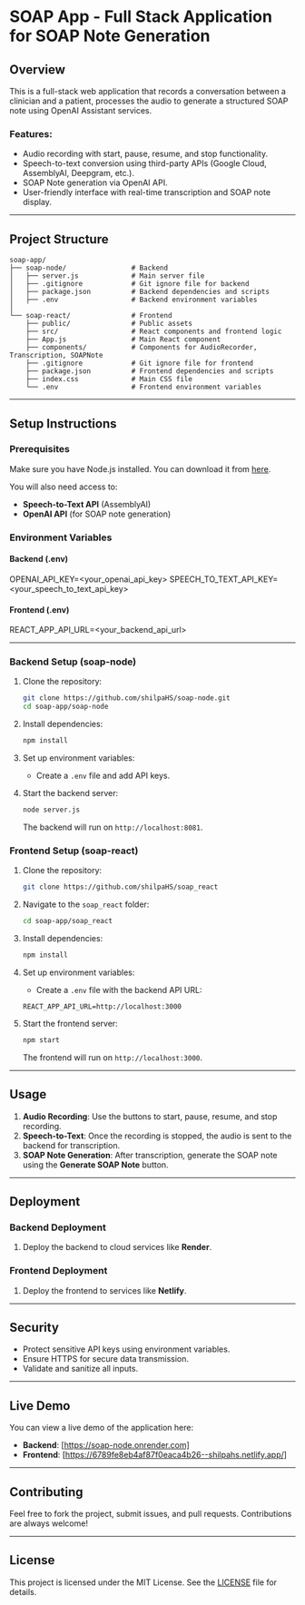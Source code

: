 # SOAP App - Full Stack Application for SOAP Note Generation

## Overview

This is a full-stack web application that records a conversation between a clinician and a patient, processes the audio to generate a structured SOAP note using OpenAI Assistant services.

### Features:
- Audio recording with start, pause, resume, and stop functionality.
- Speech-to-text conversion using third-party APIs (Google Cloud, AssemblyAI, Deepgram, etc.).
- SOAP Note generation via OpenAI API.
- User-friendly interface with real-time transcription and SOAP note display.

---

## Project Structure

```text
soap-app/
├── soap-node/                # Backend
│   ├── server.js             # Main server file
│   ├── .gitignore            # Git ignore file for backend
│   ├── package.json          # Backend dependencies and scripts
│   ├── .env                  # Backend environment variables
│
└── soap-react/               # Frontend
    ├── public/               # Public assets
    ├── src/                  # React components and frontend logic
    ├── App.js                # Main React component
    ├── components/           # Components for AudioRecorder, Transcription, SOAPNote
    ├── .gitignore            # Git ignore file for frontend
    ├── package.json          # Frontend dependencies and scripts
    ├── index.css             # Main CSS file
    └── .env                  # Frontend environment variables

```
---

## Setup Instructions

### Prerequisites

Make sure you have Node.js installed. You can download it from [here](https://nodejs.org/).

You will also need access to:
- **Speech-to-Text API** (AssemblyAI)
- **OpenAI API** (for SOAP note generation)

### Environment Variables

#### Backend (.env)
OPENAI_API_KEY=<your_openai_api_key> 
SPEECH_TO_TEXT_API_KEY=<your_speech_to_text_api_key>



#### Frontend (.env)
REACT_APP_API_URL=<your_backend_api_url>



---

### Backend Setup (soap-node)

1. Clone the repository:
    ```bash
    git clone https://github.com/shilpaHS/soap-node.git
    cd soap-app/soap-node
    ```

2. Install dependencies:
    ```bash
    npm install
    ```

3. Set up environment variables:
    - Create a `.env` file and add API keys.

4. Start the backend server:
    ```bash
    node server.js
    ```

   The backend will run on `http://localhost:8081`.

### Frontend Setup (soap-react)
1. Clone the repository:
   ```bash
   git clone https://github.com/shilpaHS/soap_react
   ```

2. Navigate to the `soap_react` folder:
    ```bash
    cd soap-app/soap_react
    ```

3. Install dependencies:
    ```bash
    npm install
    ```

4. Set up environment variables:
    - Create a `.env` file with the backend API URL:
    ```
    REACT_APP_API_URL=http://localhost:3000
    ```

5. Start the frontend server:
    ```bash
    npm start
    ```

   The frontend will run on `http://localhost:3000`.

---

## Usage

1. **Audio Recording**: Use the buttons to start, pause, resume, and stop recording.
2. **Speech-to-Text**: Once the recording is stopped, the audio is sent to the backend for transcription.
3. **SOAP Note Generation**: After transcription, generate the SOAP note using the **Generate SOAP Note** button.

---

## Deployment

### Backend Deployment

1. Deploy the backend to cloud services like **Render**.

### Frontend Deployment

1. Deploy the frontend to services like **Netlify**.

---

## Security

- Protect sensitive API keys using environment variables.
- Ensure HTTPS for secure data transmission.
- Validate and sanitize all inputs.

---

## Live Demo

You can view a live demo of the application here:
- **Backend**: [https://soap-node.onrender.com]
- **Frontend**: [https://6789fe8eb4af87f0eaca4b26--shilpahs.netlify.app/]

---

## Contributing

Feel free to fork the project, submit issues, and pull requests. Contributions are always welcome!

---

## License

This project is licensed under the MIT License. See the [LICENSE](LICENSE) file for details.




